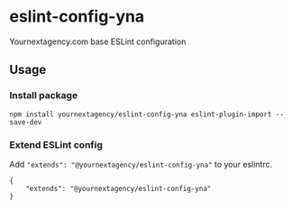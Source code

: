 # eslint-config-yna

Yournextagency.com base ESLint configuration

## Usage

### Install package
```
npm install yournextagency/eslint-config-yna eslint-plugin-import --save-dev
```

### Extend ESLint config

Add `"extends": "@yournextagency/eslint-config-yna"` to your eslintrc.
```
{
    "extends": "@yournextagency/eslint-config-yna"
}
```
